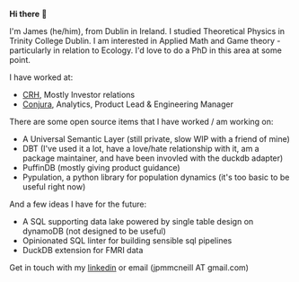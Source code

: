 **Hi there** 👋

I'm James (he/him), from Dublin in Ireland. I studied Theoretical Physics in Trinity College Dublin. I am interested in Applied Math and Game theory - particularly in relation to Ecology. I'd love to do a PhD in this area at some point.

I have worked at:
- [CRH](https://crh.com/), Mostly Investor relations
- [Conjura](https://conjura.com/), Analytics, Product Lead & Engineering Manager

There are some open source items that I have worked / am working on:
- A Universal Semantic Layer (still private, slow WIP with a friend of mine)
- DBT (I've used it a lot, have a love/hate relationship with it, am a package maintainer, and have been invovled with the duckdb adapter)
- PuffinDB (mostly giving product guidance)
- Pypulation, a python library for population dynamics (it's too basic to be useful right now)

And a few ideas I have for the future:
- A SQL supporting data lake powered by single table design on dynamoDB (not designed to be useful)
- Opinionated SQL linter for building sensible sql pipelines
- DuckDB extension for FMRI data

Get in touch with my [linkedin](https://www.linkedin.com/in/james-mcneill-63a85014a/) or email (jpmmcneill AT gmail.com)
